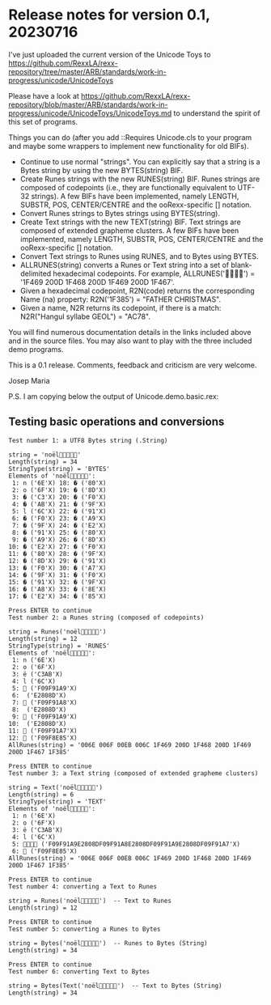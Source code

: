 # Release notes for version 0.1, 20230716

I've just uploaded the current version of the Unicode Toys to https://github.com/RexxLA/rexx-repository/tree/master/ARB/standards/work-in-progress/unicode/UnicodeToys

Please have a look at https://github.com/RexxLA/rexx-repository/blob/master/ARB/standards/work-in-progress/unicode/UnicodeToys/UnicodeToys.md to understand the spirit of this set of programs.

Things you can do (after you add ::Requires Unicode.cls to your program and maybe some wrappers to implement new functionality for old BIFs).

* Continue to use normal "strings". You can explicitly say that a string is a Bytes string by using the new BYTES(string) BIF.
* Create Runes strings with the new RUNES(string) BIF. Runes strings are composed of codepoints (i.e., they are functionally equivalent to UTF-32 strings). 
  A few BIFs have been implemented, namely LENGTH, SUBSTR, POS, CENTER/CENTRE and the ooRexx-specific [] notation.
* Convert Runes strings to Bytes strings using BYTES(string).
* Create Text strings with the new TEXT(string) BIF. Text strings are composed of extended grapheme clusters. A few BIFs have been implemented,  namely LENGTH, SUBSTR, POS, CENTER/CENTRE and the ooRexx-specific [] notation.
* Convert Text strings to Runes using RUNES, and to Bytes using BYTES.
* ALLRUNES(string) converts a Runes or Text string into a set of blank-delimited hexadecimal codepoints. For example, ALLRUNES('👩‍👨‍👩‍👧') = '1F469 200D 1F468 200D 1F469 200D 1F467'.
* Given a hexadecimal codepoint, R2N(code) returns the corresponding Name (na) property: R2N('1F385') = "FATHER CHRISTMAS".
* Given a name, N2R returns its codepoint, if there is a match: N2R("Hangul syllabe GEOL") = "AC78".

You will find numerous documentation details in the links included above and in the source files. You may also want to play with the three included demo programs.

This is a 0.1 release. Comments, feedback and criticism are very welcome.

  Josep Maria

P.S. I am copying below the output of Unicode.demo.basic.rex:

Testing basic operations and conversions
----------------------------------------
```
Test number 1: a UTF8 Bytes string (.String)

string = 'noël👩‍👨‍👩‍👧🎅'
Length(string) = 34
StringType(string) = 'BYTES'
Elements of 'noël👩‍👨‍👩‍👧🎅':
 1: n ('6E'X) 18: � ('80'X)
 2: o ('6F'X) 19: � ('8D'X)
 3: � ('C3'X) 20: � ('F0'X)
 4: � ('AB'X) 21: � ('9F'X)
 5: l ('6C'X) 22: � ('91'X)
 6: � ('F0'X) 23: � ('A9'X)
 7: � ('9F'X) 24: � ('E2'X)
 8: � ('91'X) 25: � ('80'X)
 9: � ('A9'X) 26: � ('8D'X)
10: � ('E2'X) 27: � ('F0'X)
11: � ('80'X) 28: � ('9F'X)
12: � ('8D'X) 29: � ('91'X)
13: � ('F0'X) 30: � ('A7'X)
14: � ('9F'X) 31: � ('F0'X)
15: � ('91'X) 32: � ('9F'X)
16: � ('A8'X) 33: � ('8E'X)
17: � ('E2'X) 34: � ('85'X)

Press ENTER to continue
Test number 2: a Runes string (composed of codepoints)

string = Runes('noël👩‍👨‍👩‍👧🎅')
Length(string) = 12
StringType(string) = 'RUNES'
Elements of 'noël👩‍👨‍👩‍👧🎅':
 1: n ('6E'X)
 2: o ('6F'X)
 3: ë ('C3AB'X)
 4: l ('6C'X)
 5: 👩 ('F09F91A9'X)
 6: ‍ ('E2808D'X)
 7: 👨 ('F09F91A8'X)
 8: ‍ ('E2808D'X)
 9: 👩 ('F09F91A9'X)
10: ‍ ('E2808D'X)
11: 👧 ('F09F91A7'X)
12: 🎅 ('F09F8E85'X)
AllRunes(string) = '006E 006F 00EB 006C 1F469 200D 1F468 200D 1F469 200D 1F467 1F385'

Press ENTER to continue
Test number 3: a Text string (composed of extended grapheme clusters)

string = Text('noël👩‍👨‍👩‍👧🎅')
Length(string) = 6
StringType(string) = 'TEXT'
Elements of 'noël👩‍👨‍👩‍👧🎅':
 1: n ('6E'X)
 2: o ('6F'X)
 3: ë ('C3AB'X)
 4: l ('6C'X)
 5: 👩‍👨‍👩‍👧 ('F09F91A9E2808DF09F91A8E2808DF09F91A9E2808DF09F91A7'X)
 6: 🎅 ('F09F8E85'X)
AllRunes(string) = '006E 006F 00EB 006C 1F469 200D 1F468 200D 1F469 200D 1F467 1F385'

Press ENTER to continue
Test number 4: converting a Text to Runes

string = Runes('noël👩‍👨‍👩‍👧🎅')  -- Text to Runes
Length(string) = 12

Press ENTER to continue
Test number 5: converting a Runes to Bytes

string = Bytes('noël👩‍👨‍👩‍👧🎅')  -- Runes to Bytes (String)
Length(string) = 34

Press ENTER to continue
Test number 6: converting Text to Bytes

string = Bytes(Text('noël👩‍👨‍👩‍👧🎅')  -- Text to Bytes (String)
Length(string) = 34
```

